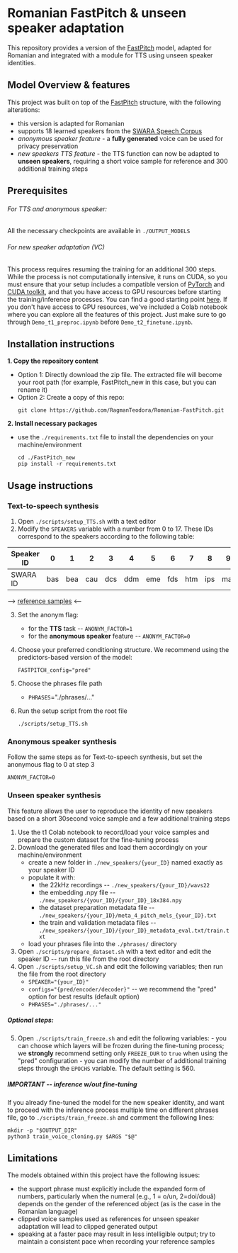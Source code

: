 # Romanian FastPitch & unseen speaker adaptation
This repository provides a version of the [FastPitch][1] model, adapted for Romanian and integrated with a module for TTS using unseen speaker identities.

## Model Overview & features
This project was built on top of the [FastPitch][1] structure, with the following alterations:
- this version is adapted for Romanian
- supports 18 learned speakers from the [SWARA Speech Corpus][2]
- _anonymous speaker feature_ - a **fully generated** voice can be used for privacy preservation
- _new speakers TTS feature_ - the TTS function can now be adapted to **unseen speakers**, requiring a short voice sample for reference and 300 additional training steps

## Prerequisites
###### For TTS and anonymous speaker:
All the necessary checkpoints are available in `./OUTPUT_MODELS`
###### For new speaker adaptation (VC)
This process requires resuming the training for an additional 300 steps. While the process is not computationally intensive, it runs on CUDA, so you must ensure that your setup includes a compatible version of [PyTorch](https://pytorch.org/) and [CUDA toolkit](https://developer.nvidia.com/cuda-toolkit-archive), and that you have access to GPU resources before starting the training/inference processes. You can find a good starting point [here](https://pytorch.org/get-started/locally/). If you don't have access to GPU resources, we've included a Colab notebook where you can explore all the features of this project. Just make sure to go through `Demo_t1_preproc.ipynb` before `Demo_t2_finetune.ipynb`.

## Installation instructions

**1. Copy the repository content**
- Option 1: Directly download the zip file. The extracted file will become your root path (for example, FastPitch_new in this case, but you can rename it)
- Option 2: Create a copy of this repo:
   ```
   git clone https://github.com/RagmanTeodora/Romanian-FastPitch.git
   ```
**2. Install necessary packages**
- use the `./requirements.txt` file to install the dependencies on your machine/environment
  ```
  cd ./FastPitch_new
  pip install -r requirements.txt
  ```

## Usage instructions

### Text-to-speech synthesis
1. Open `./scripts/setup_TTS.sh` with a text editor
2. Modify the `SPEAKERS` variable with a number from 0 to 17. These IDs correspond to the speakers according to the following table:

| Speaker ID |  0  |  1  |  2  |  3  |  4  |  5  |  6  |  7  |  8  |  9  | 10  | 11  | 12  | 13  | 14  | 15  | 16  | 17  |
|------------|:---:|:---:|:---:|:---:|:---:|:---:|:---:|:---:|:---:|:---:|:---:|:---:|:---:|:---:|:---:|:---:|:---:|:---:|
| SWARA ID   | bas | bea | cau | dcs | ddm | eme | fds | htm | ips | mar | pcs | pmm | pss | rms | sam | sds | sgs | tss |

--> [reference samples](https://speech.utcluj.ro/swarasc/samples/index.html) <--

3. Set the anonym flag:
   - for the **TTS** task -- `ANONYM_FACTOR=1`
   - for the **anonymous speaker** feature -- `ANONYM_FACTOR=0` 
4. Choose your preferred conditioning structure. We recommend using the predictors-based version of the model:
   ```
   FASTPITCH_config="pred"
   ```
5. Choose the phrases file path
   - `PHRASES`="./phrases/..."
     
6. Run the setup script from the root file
   ```
   ./scripts/setup_TTS.sh
   ```

### Anonymous speaker synthesis
Follow the same steps as for Text-to-speech synthesis, but set the anonymous flag to 0 at step 3
```
ANONYM_FACTOR=0
```

### Unseen speaker synthesis
This feature allows the user to reproduce the identity of new speakers based on a short 30second voice sample and a few additional training steps
1. Use the t1 Colab notebook to record/load your voice samples and prepare the custom dataset for the fine-tuning process
2. Download the generated files and load them accordingly on your machine/environment
   - create a new folder in `./new_speakers/{your_ID}` named exactly as your speaker ID
   - populate it with:
       - the 22kHz recordings -- `./new_speakers/{your_ID}/wavs22`
       - the embedding .npy file -- `./new_speakers/{your_ID}/{your_ID}_18x384.npy `
       - the dataset preparation metadata file -- `./new_speakers/{your_ID}/meta_4_pitch_mels_{your_ID}.txt`
       - the train and validation metadata files -- `./new_speakers/{your_ID}/{your_ID}_metadata_eval.txt/train.txt`
    - load your phrases file into the `./phrases/` directory
3. Open `./scripts/prepare_dataset.sh` with a text editor and edit the speaker ID -- run this file from the root directory
4. Open `./scripts/setup_VC.sh` and edit the following variables; then run the file from the root directory
   - `SPEAKER="{your_ID}"`
   - `configs="{pred/encoder/decoder}"` -- we recommend the "pred" option for best results (default option)
   - `PHRASES="./phrases/..."`
  ##### Optional steps:
  5.  Open `./scripts/train_freeze.sh` and edit the following variables:
     - you can choose which layers will be frozen during the fine-tuning process; we **strongly** recommend setting only `FREEZE_DUR` to `true` when using the "pred" configuration
     - you can modify the number of additional training steps through the `EPOCHS` variable. The default setting is 560.
  ##### **IMPORTANT -- inference w/out fine-tuning**
  If you already fine-tuned the model for the new speaker identity, and want to proceed with the inference process multiple time on different phrases file, go to `./scripts/train_freeze.sh` and comment the following lines:
  ```
  mkdir -p "$OUTPUT_DIR"
  python3 train_voice_cloning.py $ARGS "$@"
  ```

## Limitations
The models obtained within this project have the following issues:
- the support phrase must explicitly include the expanded form of numbers, particularly when the numeral (e.g., 1 = o/un, 2=doi/două) depends on the gender of the referenced object (as is the case in the Romanian language)
- clipped voice samples used as references for unseen speaker adaptation will lead to clipped generated output
- speaking at a faster pace may result in less intelligible output; try to maintain a consistent pace when recording your reference samples

[1]:https://github.com/NVIDIA/DeepLearningExamples/tree/master/PyTorch/SpeechSynthesis/FastPitch
[2]:https://speech.utcluj.ro/swarasc/
